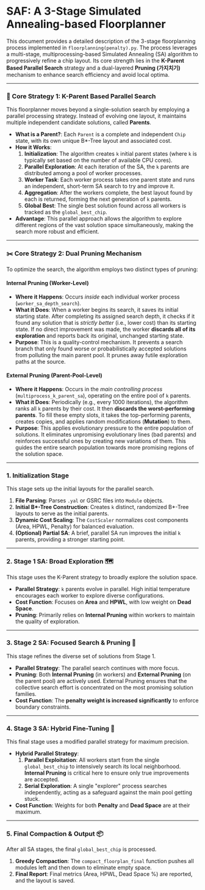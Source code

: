 # SAF: A 3-Stage Simulated Annealing-based Floorplanner

This document provides a detailed description of the 3-stage floorplanning process implemented in `floorplanning(penalty).py`. The process leverages a multi-stage, multiprocessing-based Simulated Annealing (SA) algorithm to progressively refine a chip layout. Its core strength lies in the **K-Parent Based Parallel Search** strategy and a dual-layered **Pruning (가지치기)** mechanism to enhance search efficiency and avoid local optima.

---

### **🚀 Core Strategy 1: K-Parent Based Parallel Search**

This floorplanner moves beyond a single-solution search by employing a parallel processing strategy. Instead of evolving one layout, it maintains multiple independent candidate solutions, called **Parents**.

* **What is a Parent?**: Each `Parent` is a complete and independent `Chip` state, with its own unique B\*-Tree layout and associated cost.
* **How it Works**:
    1.  **Initialization**: The algorithm creates `k` initial parent states (where `k` is typically set based on the number of available CPU cores).
    2.  **Parallel Exploration**: At each iteration of the SA, the `k` parents are distributed among a pool of worker processes.
    3.  **Worker Task**: Each worker process takes one parent state and runs an independent, short-term SA search to try and improve it.
    4.  **Aggregation**: After the workers complete, the best layout found by each is returned, forming the next generation of `k` parents.
    5.  **Global Best**: The single best solution found across all workers is tracked as the `global_best_chip`.
* **Advantage**: This parallel approach allows the algorithm to explore different regions of the vast solution space simultaneously, making the search more robust and efficient.

---

### **✂️ Core Strategy 2: Dual Pruning Mechanism**

To optimize the search, the algorithm employs two distinct types of pruning:

#### **Internal Pruning (Worker-Level)**

* **Where it Happens**: Occurs *inside* each individual worker process (`worker_sa_depth_search`).
* **What it Does**: When a worker begins its search, it saves its initial starting state. After completing its assigned search depth, it checks if it found any solution that is *strictly better* (i.e., lower cost) than its starting state. If no direct improvement was made, the worker **discards all of its exploration** and reports back its original, unchanged starting state.
* **Purpose**: This is a quality-control mechanism. It prevents a search branch that only found worse or probabilistically accepted solutions from polluting the main parent pool. It prunes away futile exploration paths at the source.

#### **External Pruning (Parent-Pool-Level)**

* **Where it Happens**: Occurs in the *main controlling process* (`multiprocess_k_parent_sa`), operating on the entire pool of `k` parents.
* **What it Does**: Periodically (e.g., every 1000 iterations), the algorithm ranks all `k` parents by their cost. It then **discards the worst-performing parents**. To fill these empty slots, it takes the top-performing parents, creates copies, and applies random modifications (**Mutation**) to them.
* **Purpose**: This applies evolutionary pressure to the entire population of solutions. It eliminates unpromising evolutionary lines (bad parents) and reinforces successful ones by creating new variations of them. This guides the entire search population towards more promising regions of the solution space.

---

### **1. Initialization Stage**

This stage sets up the initial layouts for the parallel search.

1.  **File Parsing**: Parses `.yal` or GSRC files into `Module` objects.
2.  **Initial B\*-Tree Construction**: Creates `k` distinct, randomized B\*-Tree layouts to serve as the initial parents.
3.  **Dynamic Cost Scaling**: The `CostScaler` normalizes cost components (Area, HPWL, Penalty) for balanced evaluation.
4.  **(Optional) Partial SA**: A brief, parallel SA run improves the initial `k` parents, providing a stronger starting point.

---

### **2. Stage 1 SA: Broad Exploration** 🗺️

This stage uses the K-Parent strategy to broadly explore the solution space.

* **Parallel Strategy**: `k` parents evolve in parallel. High initial temperature encourages each worker to explore diverse configurations.
* **Cost Function**: Focuses on **Area** and **HPWL**, with low weight on **Dead Space**.
* **Pruning**: Primarily relies on **Internal Pruning** within workers to maintain the quality of exploration.

---

### **3. Stage 2 SA: Focused Search & Pruning** 🎯

This stage refines the diverse set of solutions from Stage 1.

* **Parallel Strategy**: The parallel search continues with more focus.
* **Pruning**: Both **Internal Pruning** (in workers) and **External Pruning** (on the parent pool) are actively used. External Pruning ensures that the collective search effort is concentrated on the most promising solution families.
* **Cost Function**: The **penalty weight is increased significantly** to enforce boundary constraints.

---

### **4. Stage 3 SA: Hybrid Fine-Tuning** 🔬

This final stage uses a modified parallel strategy for maximum precision.

* **Hybrid Parallel Strategy**:
    1.  **Parallel Exploitation**: All workers start from the single `global_best_chip` to intensively search its local neighborhood. **Internal Pruning** is critical here to ensure only true improvements are accepted.
    2.  **Serial Exploration**: A single "explorer" process searches independently, acting as a safeguard against the main pool getting stuck.
* **Cost Function**: Weights for both **Penalty** and **Dead Space** are at their maximum.

---

### **5. Final Compaction & Output** 📦

After all SA stages, the final `global_best_chip` is processed.

1.  **Greedy Compaction**: The `compact_floorplan_final` function pushes all modules left and then down to eliminate empty space.
2.  **Final Report**: Final metrics (Area, HPWL, Dead Space %) are reported, and the layout is saved.
